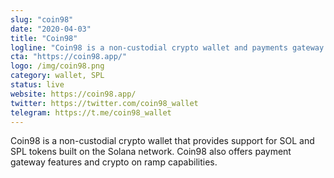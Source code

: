 ```yaml
---
slug: "coin98"
date: "2020-04-03"
title: "Coin98"
logline: "Coin98 is a non-custodial crypto wallet and payments gateway that supports SOL and SPL tokens."
cta: "https://coin98.app/"
logo: /img/coin98.png
category: wallet, SPL
status: live
website: https://coin98.app/
twitter: https://twitter.com/coin98_wallet
telegram: https://t.me/coin98_wallet
---
```


Coin98 is a non-custodial crypto wallet that provides support for SOL and SPL tokens built on the Solana network. Coin98 also offers payment gateway features and crypto on ramp capabilities.
